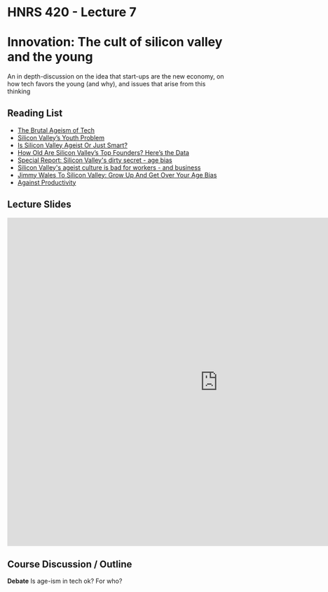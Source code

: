 # HNRS 420 - Lecture 7 <br/><br/>Innovation:  The cult of silicon valley and the young

An in depth-discussion on the idea that start-ups are the new economy, on how tech favors the young (and why), and issues that arise from this thinking

## Reading List
* [The Brutal Ageism of Tech](http://www.newrepublic.com/article/117088/silicons-valleys-brutal-ageism)
* [Silicon Valley’s Youth Problem](http://www.nytimes.com/2014/03/16/magazine/silicon-valleys-youth-problem.html?_r=0)
* [Is Silicon Valley Ageist Or Just Smart?](http://www.forbes.com/sites/stevenkotler/2015/02/14/is-silicon-valley-ageist-or-just-smart/)
* [How Old Are Silicon Valley’s Top Founders? Here’s the Data](https://hbr.org/2014/04/how-old-are-silicon-valleys-top-founders-heres-the-data/)
* [Special Report: Silicon Valley's dirty secret - age bias](http://www.reuters.com/article/2012/11/27/us-valley-ageism-idUSBRE8AQ0JK20121127)
* [Silicon Valley's ageist culture is bad for workers - and business](http://www.reuters.com/article/2014/06/05/us-column-miller-aging-idUSKBN0EG1ZM20140605)
* [Jimmy Wales To Silicon Valley: Grow Up And Get Over Your Age Bias](http://readwrite.com/2013/09/27/jimmy-wales-to-silicon-valley-grow-up)
* [Against Productivity](https://medium.com/message/against-productivity-b19f56b67da6)

## Lecture Slides
<iframe src="https://docs.google.com/presentation/d/1ilmvQx576EChyBwzKUckdhvu7rUdv8YvPzpSCb9tON8/embed?start=false&loop=false&delayms=3000" frameborder="0" width="960" height="749" allowfullscreen="true" mozallowfullscreen="true" webkitallowfullscreen="true"></iframe>



## Course Discussion / Outline
**Debate** Is age-ism in tech ok?  For who?

